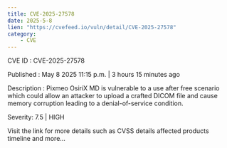 ```yaml
---
title: CVE-2025-27578
date: 2025-5-8
lien: "https://cvefeed.io/vuln/detail/CVE-2025-27578"
category:
    - CVE
---
```


CVE ID : CVE-2025-27578

Published :  May 8
2025
11:15 p.m. | 3 hours
15 minutes ago

Description : Pixmeo OsiriX MD is vulnerable to a use after free scenario
which could allow an attacker to upload a crafted DICOM file and cause memory corruption leading to a denial-of-service condition.

Severity: 7.5 | HIGH

Visit the link for more details
such as CVSS details
affected products
timeline
and more...
